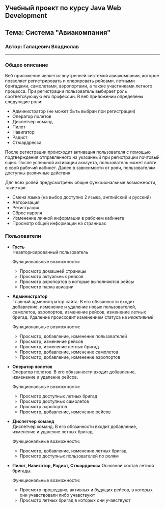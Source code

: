 
## Учебный проект по курсу Java Web Development
## Тема: Система "Авиакомпания"
### Автор: Галацевич Владислав
---
### Общее описание

  Веб приложение является внутренней системой авиакомпании, которое позволяет регистрировать и оперировать рейсами, 
  летными бригадами, самолетами, аэропортами, а также участниками летного процесса.
  При регистрации пользователь выбирает роль соответсвующую его профессии.
  В веб приложении определены следующие роли: 
  * Администратор (не может быть выбран при регистрации)
  * Оператор полетов
  * Диспетчер команд
  * Пилот
  * Навигатор
  * Радист
  * Стюардресса
  
  После регистрации происходит активация пользователя с помощью подтверждения отправленного на указанный при регистрации почтовый ящик.
  После успешной активации аккаунта, пользователь может войти в свой рабочий кабинет.
  Далее в зависимости от роли, пользователям доступны различные действия.
  
  Для всех ролей предусмотрены общие функциональные возможности, такие как:
   * Смена языка (на выбор доступно 2 языка, английский и русский) 
   * Авторизация
   * Регистрация
   * Сброс пароля
   * Изменение личной информации в рабочем кабинете
   * Просмотр общей информации на страницах
### Пользователи 

* **Гость**  
  Неавторизированный пользователь
    
  Функциональные возможности:
    * Просмотр домашней страницы
    * Просмотр актуальных рейсов
    * Просмотр аэропортов в которые выполняются рейсы
    * Просмотр парка авиации
  
* **Администратор**  
  Главный администратор сайта. В его обязанности входит добавление, изменение и удаление новых пользователей, самолетов,
  аэропортов, изменение рейсов, изменение летных бригад. Удаление происходит изменением статуса на *неактивный* 
  
  Функциональные возможности:
   * Просмотр, добавление, изменение пользователей
   * Просмотр, изменение рейсов
   * Просмотр, изменение летных бригад
   * Просмотр, добавление, изменение самолетов
   * Просмотр, добавление, изменение аэропортов
    
* **Оператор полетов**  
  Оператор полетов. В его обязанности входит добавление, изменение и удаление рейсов.
    
  Функциональные возможности:
   * Просмотр доступных летных бригад
   * Просмотр доступных самолетов
   * Просмотр аэропортов
   * Просмотр, добавление, изменение рейсов
    
* **Диспетчер команд**  
  Диспетчер команд. В его обязанности входит добавление, изменение и удаление летных бригад.
    
  Функциональные возможности:
    * Просмотр, добавление, изменение летных бригад
    * Просмотр доступных пользователей по ролям
   
* **Пилот, Навигатор, Радист, Стюардресса**
  Основной состав летной бригады.
  
  Функциональные возможности:
    * Просмотр прошедших, активных и будущих рейсов, в которых они учавствовали либо учавствуют
    * Просмотр летных бригад в которых они учавствуют